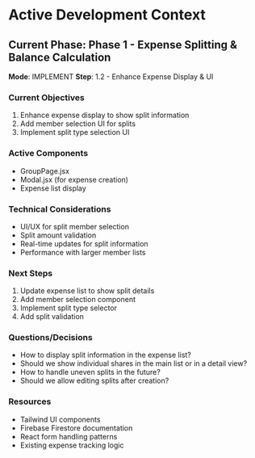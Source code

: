 # Active Development Context

## Current Phase: Phase 1 - Expense Splitting & Balance Calculation
**Mode**: IMPLEMENT
**Step**: 1.2 - Enhance Expense Display & UI

### Current Objectives
1. Enhance expense display to show split information
2. Add member selection UI for splits
3. Implement split type selection UI

### Active Components
- GroupPage.jsx
- Modal.jsx (for expense creation)
- Expense list display

### Technical Considerations
- UI/UX for split member selection
- Split amount validation
- Real-time updates for split information
- Performance with larger member lists

### Next Steps
1. Update expense list to show split details
2. Add member selection component
3. Implement split type selector
4. Add split validation

### Questions/Decisions
- How to display split information in the expense list?
- Should we show individual shares in the main list or in a detail view?
- How to handle uneven splits in the future?
- Should we allow editing splits after creation?

### Resources
- Tailwind UI components
- Firebase Firestore documentation
- React form handling patterns
- Existing expense tracking logic 